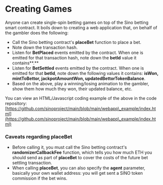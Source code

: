 # Creating Games

Anyone can create single-spin betting games on top of the Sino betting smart contract. It boils down to creating a web application that, on behalf of the gambler does the following:

* Call the Sino betting contract's **placeBet** function to place a bet.
* Note down the transaction hash.
* Listen for **BetPlaced** events emitted by the contract. When one is emitted for that transaction hash, note down the **betId** value it contains**.**
* Listen for **BetSettled** events emitted by the contract. When one is emitted for that **betId**, note down the following values it contains: **isWon, mintToBettor, jackpotAmountWon, updatedBettorTokenBalance**.
* Based on the above, play a winning/losing animation to the gambler, show them how much they won, their updated balance, etc.

You can view an HTML/Javascript coding example of the above in the code repository:\
[https://github.com/sinoproject/main/blob/main/webapp\_example/index.html](https://github.com/sinoproject/main/blob/main/webapp\_example/index.html)

### Caveats regarding placeBet

* Before calling it, you must call the Sino betting contract's **randomizerCallbackFee** function, which tells you how much ETH you should send as part of **placeBet** to cover the costs of the future bet settling transaction.
* When calling **placeBet**, you can also specify the **agent** parameter, basically your own wallet address: you will get sent a SINO token commission if the bet wins.
